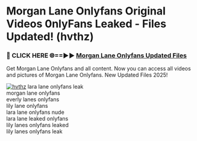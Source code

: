 # Morgan Lane Onlyfans Original Videos 0nlyFans Leaked - Files Updated! (hvthz)

<h3>🔴 CLICK HERE 🌐==►► <a href="https://tinyurl.com/4seja8ks" rel="nofollow">Morgan Lane Onlyfans Updated Files</a></h3>

Get Morgan Lane Onlyfans and all content. Now you can access all videos and pictures of Morgan Lane Onlyfans. New Updated Files 2025!

[![hvthz](https://i.imgur.com/EWjZXRe.gif)](https://tinyurl.com/4seja8ks)
lara lane onlyfans leak<br>
morgan lane onlyfans<br>
everly lanes onlyfans<br>
lily lane onlyfans<br>
lara lane onlyfans nude<br>
lara lane leaked onlyfans<br>
lily lanes onlyfans leaked<br>
lily lanes onlyfans leak